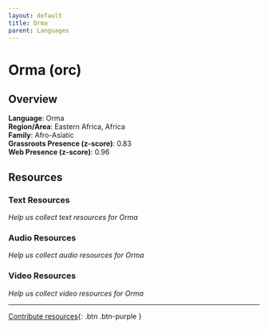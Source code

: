 ```yaml
---
layout: default
title: Orma
parent: Languages
---
```


# Orma (orc)

## Overview

**Language**: Orma  
**Region/Area**: Eastern Africa, Africa  
**Family**: Afro-Asiatic  
**Grassroots Presence (z-score)**: 0.83  
**Web Presence (z-score)**: 0.96  

## Resources

### Text Resources
*Help us collect text resources for Orma*

### Audio Resources
*Help us collect audio resources for Orma*

### Video Resources
*Help us collect video resources for Orma*

---

[Contribute resources](https://forms.office.com/e/1SfLJx3u1r){: .btn .btn-purple }
